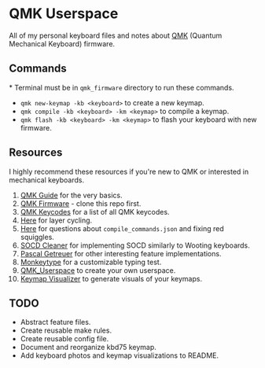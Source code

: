 # QMK Userspace

All of my personal keyboard files and notes about [QMK](https://qmk.fm/) (Quantum Mechanical Keyboard) firmware.

## Commands

\* Terminal must be in `qmk_firmware` directory to run these commands.

-   `qmk new-keymap -kb <keyboard>` to create a new keymap.
-   `qmk compile -kb <keyboard> -km <keymap>` to compile a keymap.
-   `qmk flash -kb <keyboard> -km <keymap>` to flash your keyboard with new firmware.

## Resources

I highly recommend these resources if you're new to QMK or interested in mechanical keyboards.

1.  [QMK Guide](https://docs.qmk.fm/newbs) for the very basics.
2.  [QMK Firmware](https://github.com/qmk/qmk_firmware) - clone this repo first.
3.  [QMK Keycodes](https://docs.qmk.fm/keycodes) for a list of all QMK keycodes.
4.  [Here](https://docs.qmk.fm/feature_layers#example-keycode-to-cycle-through-layers) for layer cycling.
5.  [Here](https://docs.qmk.fm/cli_commands#qmk-generate-compilation-database) for questions about `compile_commands.json` and fixing red squiggles.
6.  [SOCD Cleaner](https://getreuer.info/posts/keyboards/socd-cleaner) for implementing SOCD similarly to Wooting keyboards.
7.  [Pascal Getreuer](https://getreuer.info/posts/keyboards) for other interesting feature implementations.
8.  [Monkeytype](https://monkeytype.com) for a customizable typing test.
9.  [QMK_Userspace](https://github.com/qmk/qmk_userspace) to create your own userspace.
10.  [Keymap Visualizer](https://github.com/caksoylar/keymap-drawer) to generate visuals of your keymaps.

## TODO

-   Abstract feature files.
-   Create reusable make rules.
-   Create reusable config file.
-   Document and reorganize kbd75 keymap.
-   Add keyboard photos and keymap visualizations to README.
